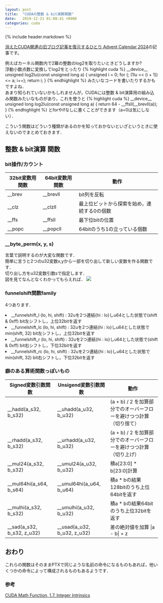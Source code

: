```yaml
---
layout: post
title:  "CUDAの整数 & bit演算関数"
date:   2019-12-21 01:08:41 +0900
categories: cuda
---
```


{% include header.markdown %}

<a href="https://adventar.org/calendars/10896">消えたCUDA関連の旧ブログ記事を復元するひとり Advent Calendar 2024</a>の記事です。

<p>
例えばカーネル関数内で2冪の整数のlog2を取りたいときどうしますか?<br>
浮動小数点数に変換してlog2をとったり
{% highlight cuda %}
__device__ unsigned log2lu(const unsigned long a) {
    unsigned i = 0;
    for (; (1lu << (i + 1)) <= a; i++);
    return i;
}
{% endhighlight %}
みたいなコードを書いたりするかもですよね．<br>
あまり知られていないかもしれませんが，CUDAには整数 &amp; bit演算用の組み込み関数みたいなものがあり，これを使うと
{% highlight cuda %}
__device__ unsigned long log2lu(const unsigned long a) {
    return 64 - __ffsll(__brevll(a));
}
{% endhighlight %}
とforやifなしに書くことができます（a=0は気にしない）．
</p>
<p>
こういう関数はどういう種類があるのかを知っておかないといざというときに使えないのでまとめておきます．
</p>

<h2 id="int">整数 &amp; bit演算 関数</h2>
<h3 id="bit-op">bit操作/カウント</h3>
<table class="table">
<thead>
  <tr>
    <th>32bit変数用関数</th>
    <th>64bit変数用関数</th>
    <th>動作<br></th>
  </tr>
</thead>
<tbody>
  <tr>
    <td>__brev<br></td>
    <td>__brevll</td>
    <td>bit列を反転</td>
  </tr>
  <tr>
    <td>__clz</td>
    <td>__clzll</td>
    <td>最上位ビットから探索を始め，連続する0の個数</td>
  </tr>
  <tr>
    <td>__ffs</td>
    <td>__ffsll</td>
    <td>最下位bitの位置<br></td>
  </tr>
  <tr>
    <td>__popc</td>
    <td>__popcll</td>
    <td>64bitのうち1の立っている個数<br></td>
  </tr>
</tbody>
</table>

<h3 id="perm">__byte_perm(x, y, s)</h3>
<p>言葉で説明するのが大変な関数です．<br>
簡単に言うと2つのu32変数x,yから一部を切り出して新しい変数を作る関数です．<br>
切り出し方をu32変数引数sで指定します．<br>
図を見てなんとなくわかってもらえれば．
<img src="/blog/assets/images/byte_perm.svg">
</p>


<h3 id="funnelshift">funnelshift関数family</h3>
<p>
4つあります．
<lu>
  <li>__funnelshift_l (lo, hi, shift) : 32uを2つ連結{hi : lo}しu64とした状態で(shift &amp; 0xff) bit左シフトし，上位32bitを返す</li>
  <li>__funnelshift_lc (lo, hi, shift) : 32uを2つ連結{hi : lo}しu64とした状態でmin(shift, 32) bit左シフトし，上位32bitを返す</li>
  <li>__funnelshift_r (lo, hi, shift) : 32uを2つ連結{hi : lo}しu64とした状態で(shift &amp; 0xff) bit右シフトし，下位32bitを返す</li>
  <li>__funnelshift_rc (lo, hi, shift) : 32uを2つ連結{hi : lo}しu64とした状態でmin(shift, 32) bit右シフトし，下位32bitを返す</li>
</lu>
</p>


<h3 id="funny">癖のある算術関数っぽいもの</h3>
<table class="table">
<thead>
  <tr>
    <th>Signed変数引数関数</th>
    <th>Unsigend変数引数関数</th>
    <th>動作<br></th>
  </tr>
</thead>
<tbody>
  <tr>
    <td>__hadd(a_s32, b_s32) <br></td>
    <td>__uhadd(a_u32, b_u32)</td>
    <td>(a + b) / 2 を加算部分でのオーバーフローを避けつつ計算（切り捨て）</td>
  </tr>
  <tr>
    <td>__rhadd(a_s32, b_s32)</td>
    <td>__urhadd(a_u32, b_u32)</td>
    <td>(a + b) / 2 を加算部分でのオーバーフローを避けつつ計算（切り上げ）</td>
  </tr>
  <tr>
    <td>__mul24(a_s32, b_s32)</td>
    <td>__umul24(a_u32, b_u32)</td>
    <td>積a[23:0] * b[23:0]計算</td>
  </tr>
  <tr>
    <td>__mul64hi(a_s64, b_s64)</td>
    <td>__umul64hi(a_u64, b_u64)</td>
    <td>積a * bの結果128bitのうち上位64bitを返す</td>
  </tr>
  <tr>
    <td>__mulhi(a_s32, b_s32)</td>
    <td>__umulhi(a_u32, b_u32)</td>
    <td>積a * bの結果64bitのうち上位32bitを返す</td>
  </tr>
  <tr>
    <td>__sad(a_s32, b_s32, z_u32)</td>
    <td>__usad(a_u32, b_u32, z_u32)</td>
    <td>差の絶対値を加算 |a - b| + z</td>
  </tr>
</tbody>
</table>

<h2 id="end">おわり</h2>
<p>
これらの関数はそのままPTXで同じような名前の命令になるものもあれば，他いくつかの命令によって構成されるものもあるようです．
</p>

<h3 id="ref">参考</h3>
<a href="https://web.archive.org/web/20201227164413/https://docs.nvidia.com/cuda/cuda-math-api/group__CUDA__MATH__INTRINSIC__INT.html#group__CUDA__MATH__INTRINSIC__INT">CUDA Math Function, 1.7. Integer Intrinsics</a>
